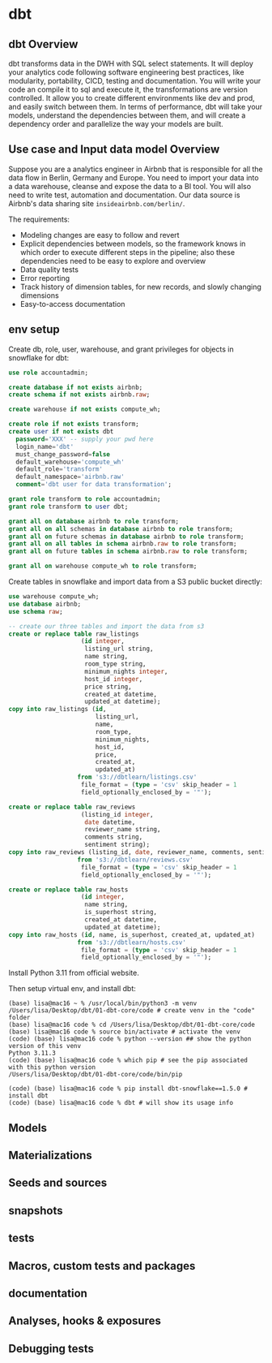 # dbt

## dbt Overview
dbt transforms data in the DWH with SQL select statements. It will deploy your analytics code following software engineering best practices, like modularity, portability, CICD, testing and documentation. You will write your code an compile it to sql and execute it, the transformations are version controlled. It allow you to create different environments like dev and prod, and easily switch between them. In terms of performance, dbt will take your models, understand the dependencies between them, and will create a dependency order and parallelize the way your models are built. 

## Use case and Input data model Overview
Suppose you are a analytics engineer in Airbnb that is responsible for all the data flow in Berlin, Germany and Europe. You need to import your data into a data warehouse, cleanse and expose the data to a BI tool. You will also need to write test, automation and documentation. Our data source is Airbnb's data sharing site `insideairbnb.com/berlin/`. 

The requirements: 
- Modeling changes are easy to follow and revert
- Explicit dependencies between models, so the framework knows in which order to execute different steps in the pipeline; also these dependencies need to be easy to explore and overview
- Data quality tests
- Error reporting
- Track history of dimension tables, for new records, and slowly changing dimensions
- Easy-to-access documentation

## env setup
Create db, role, user, warehouse, and grant privileges for objects in snowflake for dbt: 
```sql
use role accountadmin;

create database if not exists airbnb;
create schema if not exists airbnb.raw;

create warehouse if not exists compute_wh;

create role if not exists transform;
create user if not exists dbt
  password='XXX' -- supply your pwd here
  login_name='dbt'
  must_change_password=false
  default_warehouse='compute_wh'
  default_role='transform'
  default_namespace='airbnb.raw'
  comment='dbt user for data transformation';

grant role transform to role accountadmin;
grant role transform to user dbt;

grant all on database airbnb to role transform;
grant all on all schemas in database airbnb to role transform;
grant all on future schemas in database airbnb to role transform;
grant all on all tables in schema airbnb.raw to role transform;
grant all on future tables in schema airbnb.raw to role transform;

grant all on warehouse compute_wh to role transform; 
```

Create tables in snowflake and import data from a S3 public bucket directly:
```sql
use warehouse compute_wh;
use database airbnb;
use schema raw;

-- create our three tables and import the data from s3
create or replace table raw_listings
                    (id integer,
                     listing_url string,
                     name string,
                     room_type string,
                     minimum_nights integer,
                     host_id integer,
                     price string,
                     created_at datetime,
                     updated_at datetime);
copy into raw_listings (id,
                        listing_url,
                        name,
                        room_type,
                        minimum_nights,
                        host_id,
                        price,
                        created_at,
                        updated_at)
                   from 's3://dbtlearn/listings.csv'
                    file_format = (type = 'csv' skip_header = 1
                    field_optionally_enclosed_by = '"');

create or replace table raw_reviews
                    (listing_id integer,
                     date datetime,
                     reviewer_name string,
                     comments string,
                     sentiment string);
copy into raw_reviews (listing_id, date, reviewer_name, comments, sentiment)
                   from 's3://dbtlearn/reviews.csv'
                    file_format = (type = 'csv' skip_header = 1
                    field_optionally_enclosed_by = '"');

create or replace table raw_hosts
                    (id integer,
                     name string,
                     is_superhost string,
                     created_at datetime,
                     updated_at datetime);
copy into raw_hosts (id, name, is_superhost, created_at, updated_at)
                   from 's3://dbtlearn/hosts.csv'
                    file_format = (type = 'csv' skip_header = 1
                    field_optionally_enclosed_by = '"');
```

Install Python 3.11 from official website. 

Then setup virtual env, and install dbt:
```console
(base) lisa@mac16 ~ % /usr/local/bin/python3 -m venv /Users/lisa/Desktop/dbt/01-dbt-core/code # create venv in the "code" folder
(base) lisa@mac16 code % cd /Users/lisa/Desktop/dbt/01-dbt-core/code
(base) lisa@mac16 code % source bin/activate # activate the venv
(code) (base) lisa@mac16 code % python --version ## show the python version of this venv
Python 3.11.3
(code) (base) lisa@mac16 code % which pip # see the pip associated with this python version 
/Users/lisa/Desktop/dbt/01-dbt-core/code/bin/pip

(code) (base) lisa@mac16 code % pip install dbt-snowflake==1.5.0 # install dbt
(code) (base) lisa@mac16 code % dbt # will show its usage info
```





















## Models


## Materializations


## Seeds and sources


## snapshots


## tests


## Macros, custom tests and packages


## documentation


## Analyses, hooks & exposures


## Debugging tests


























